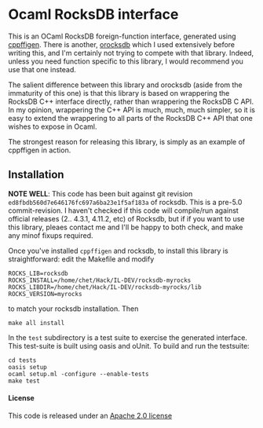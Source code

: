 # Ocaml RocksDB interface

This is an OCaml RocksDB foreign-function interface, generated using
[cppffigen][cppffigen].  There is another, [orocksdb][orocksdb] which
I used extensively before writing this, and I'm certainly not trying
to compete with that library.  Indeed, unless you need function
specific to this library, I would recommend you use that one instead.

The salient difference between this library and orocksdb (aside from
the immaturity of this one) is that this library is based on
wrappering the RocksDB C++ interface directly, rather than wrappering
the RocksDB C API.  In my opinion, wrappering the C++ API is much,
much, much simpler, so it is easy to extend the wrappering to all
parts of the RocksDB C++ API that one wishes to expose in Ocaml.

The strongest reason for releasing this library, is simply as an
example of cppffigen in action.

## Installation

**NOTE WELL**: This code has been buit against git revision
`ed8fbdb560d7e646176fc697a6ba23e1f5af183a` of rocksdb.  This is a
 pre-5.0 commit-revision.  I haven't checked if this code will
 compile/run against official releases (2.. 4.3.1, 4.11.2, etc) of
 Rocksdb, but if if you want to use this library, pleaes contact me
 and I'll be happy to both check, and make any minof fixups required.

Once you've installed `cppffigen` and rocksdb, to install this library
is straightforward: edit the Makefile and modify

```
ROCKS_LIB=rocksdb
ROCKS_INSTALL=/home/chet/Hack/IL-DEV/rocksdb-myrocks
ROCKS_LIBDIR=/home/chet/Hack/IL-DEV/rocksdb-myrocks/lib
ROCKS_VERSION=myrocks
```

to match your rocksdb installation.  Then

```
make all install
```

In the `test` subdirectory is a test suite to exercise the generated
interface.  This test-suite is built using oasis and oUnit.  To build
and run the testsuite:

```
cd tests
oasis setup
ocaml setup.ml -configure --enable-tests
make test
```

#### License

This code is released under an [Apache 2.0 license][/LICENSE]

[cppffigen]: https://github.com/chetmurthy/ocaml-cppffigen
[orocksdb]: https://github.com/domsj/orocksdb
[/LICENSE]: /LICENSE
